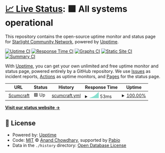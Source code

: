 # [📈 Live Status](https://status.scumcraft.starlightcommunity.net): <!--live status--> **🟩 All systems operational**

This repository contains the open-source uptime monitor and status page for [Starlight Community Network](https://starlightcommunity.network), powered by [Upptime](https://github.com/upptime/upptime).

[![Uptime CI](https://github.com/Starlight-Community-Network/Scumcraft-Status/workflows/Uptime%20CI/badge.svg)](https://github.com/Starlight-Community-Network/Scumcraft-Status/actions?query=workflow%3A%22Uptime+CI%22)
[![Response Time CI](https://github.com/Starlight-Community-Network/Scumcraft-Status/workflows/Response%20Time%20CI/badge.svg)](https://github.com/Starlight-Community-Network/Scumcraft-Status/actions?query=workflow%3A%22Response+Time+CI%22)
[![Graphs CI](https://github.com/Starlight-Community-Network/Scumcraft-Status/workflows/Graphs%20CI/badge.svg)](https://github.com/Starlight-Community-Network/Scumcraft-Status/actions?query=workflow%3A%22Graphs+CI%22)
[![Static Site CI](https://github.com/Starlight-Community-Network/Scumcraft-Status/workflows/Static%20Site%20CI/badge.svg)](https://github.com/Starlight-Community-Network/Scumcraft-Status/actions?query=workflow%3A%22Static+Site+CI%22)
[![Summary CI](https://github.com/Starlight-Community-Network/Scumcraft-Status/workflows/Summary%20CI/badge.svg)](https://github.com/Starlight-Community-Network/Scumcraft-Status/actions?query=workflow%3A%22Summary+CI%22)

With [Upptime](https://upptime.js.org), you can get your own unlimited and free uptime monitor and status page, powered entirely by a GitHub repository. We use [Issues](https://github.com/Starlight-Community-Network/Scumcraft-Status/issues) as incident reports, [Actions](https://github.com/Starlight-Community-Network/Scumcraft-Status/actions) as uptime monitors, and [Pages](https://status.scumcraft.starlightcommunity.net) for the status page.

<!--start: status pages-->
<!-- This summary is generated by Upptime (https://github.com/upptime/upptime) -->
<!-- Do not edit this manually, your changes will be overwritten -->
<!-- prettier-ignore -->
| URL | Status | History | Response Time | Uptime |
| --- | ------ | ------- | ------------- | ------ |
| <img alt="" src="https://static.wixstatic.com/media/2d311a_ff5d4c5be50b4692a391da67869d1b95~mv2.png" height="13"> [Scumcraft](legacy.scumcraft.starlightcommunity.net) | 🟩 Up | [scumcraft.yml](https://github.com/Starlight-Community-Network/Scumcraft-Status/commits/HEAD/history/scumcraft.yml) | <details><summary><img alt="Response time graph" src="./graphs/scumcraft/response-time-week.png" height="20"> 53ms</summary><br><a href="https://status.scumcraft.starlightcommunity.net/history/scumcraft"><img alt="Response time 53" src="https://img.shields.io/endpoint?url=https%3A%2F%2Fraw.githubusercontent.com%2FStarlight-Community-Network%2FScumcraft-Status%2FHEAD%2Fapi%2Fscumcraft%2Fresponse-time.json"></a><br><a href="https://status.scumcraft.starlightcommunity.net/history/scumcraft"><img alt="24-hour response time 53" src="https://img.shields.io/endpoint?url=https%3A%2F%2Fraw.githubusercontent.com%2FStarlight-Community-Network%2FScumcraft-Status%2FHEAD%2Fapi%2Fscumcraft%2Fresponse-time-day.json"></a><br><a href="https://status.scumcraft.starlightcommunity.net/history/scumcraft"><img alt="7-day response time 53" src="https://img.shields.io/endpoint?url=https%3A%2F%2Fraw.githubusercontent.com%2FStarlight-Community-Network%2FScumcraft-Status%2FHEAD%2Fapi%2Fscumcraft%2Fresponse-time-week.json"></a><br><a href="https://status.scumcraft.starlightcommunity.net/history/scumcraft"><img alt="30-day response time 53" src="https://img.shields.io/endpoint?url=https%3A%2F%2Fraw.githubusercontent.com%2FStarlight-Community-Network%2FScumcraft-Status%2FHEAD%2Fapi%2Fscumcraft%2Fresponse-time-month.json"></a><br><a href="https://status.scumcraft.starlightcommunity.net/history/scumcraft"><img alt="1-year response time 53" src="https://img.shields.io/endpoint?url=https%3A%2F%2Fraw.githubusercontent.com%2FStarlight-Community-Network%2FScumcraft-Status%2FHEAD%2Fapi%2Fscumcraft%2Fresponse-time-year.json"></a></details> | <details><summary><a href="https://status.scumcraft.starlightcommunity.net/history/scumcraft">100.00%</a></summary><a href="https://status.scumcraft.starlightcommunity.net/history/scumcraft"><img alt="All-time uptime 100.00%" src="https://img.shields.io/endpoint?url=https%3A%2F%2Fraw.githubusercontent.com%2FStarlight-Community-Network%2FScumcraft-Status%2FHEAD%2Fapi%2Fscumcraft%2Fuptime.json"></a><br><a href="https://status.scumcraft.starlightcommunity.net/history/scumcraft"><img alt="24-hour uptime 100.00%" src="https://img.shields.io/endpoint?url=https%3A%2F%2Fraw.githubusercontent.com%2FStarlight-Community-Network%2FScumcraft-Status%2FHEAD%2Fapi%2Fscumcraft%2Fuptime-day.json"></a><br><a href="https://status.scumcraft.starlightcommunity.net/history/scumcraft"><img alt="7-day uptime 100.00%" src="https://img.shields.io/endpoint?url=https%3A%2F%2Fraw.githubusercontent.com%2FStarlight-Community-Network%2FScumcraft-Status%2FHEAD%2Fapi%2Fscumcraft%2Fuptime-week.json"></a><br><a href="https://status.scumcraft.starlightcommunity.net/history/scumcraft"><img alt="30-day uptime 100.00%" src="https://img.shields.io/endpoint?url=https%3A%2F%2Fraw.githubusercontent.com%2FStarlight-Community-Network%2FScumcraft-Status%2FHEAD%2Fapi%2Fscumcraft%2Fuptime-month.json"></a><br><a href="https://status.scumcraft.starlightcommunity.net/history/scumcraft"><img alt="1-year uptime 100.00%" src="https://img.shields.io/endpoint?url=https%3A%2F%2Fraw.githubusercontent.com%2FStarlight-Community-Network%2FScumcraft-Status%2FHEAD%2Fapi%2Fscumcraft%2Fuptime-year.json"></a></details>

<!--end: status pages-->

[**Visit our status website →**](https://status.scumcraft.starlightcommunity.net)

## 📄 License

- Powered by: [Upptime](https://github.com/upptime/upptime)
- Code: [MIT](./LICENSE) © [Anand Chowdhary](https://anandchowdhary.com), supported by [Pabio](https://pabio.com)
- Data in the `./history` directory: [Open Database License](https://opendatacommons.org/licenses/odbl/1-0/)
